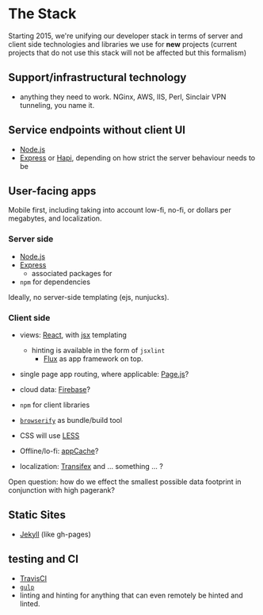 # The Stack

Starting 2015, we're unifying our developer stack in terms of server and client side technologies and libraries we use for **new** projects (current projects that do not use this stack will not be affected but this formalism)

## Support/infrastructural technology

- anything they need to work. NGinx, AWS, IIS, Perl, Sinclair VPN tunneling, you name it.

## Service endpoints without client UI

- [Node.js](http://nodejs.org)
- [Express](http://expressjs.com) or [Hapi](http://hapijs.com), depending on how strict the server behaviour needs to be

## User-facing apps

Mobile first, including taking into account low-fi, no-fi, or dollars per megabytes, and localization.

### Server side

- [Node.js](http://nodejs.org)
- [Express](http://expressjs.com)
	- associated packages for
- `npm` for dependencies

Ideally, no server-side templating (ejs, nunjucks).

### Client side

- views: [React](http://facebook.github.io/react), with [jsx](http://facebook.github.io/react/docs/jsx-in-depth.html) templating
	- hinting is available in the form of `jsxlint`
        - [Flux](http://facebook.github.io/react/blog/2014/05/06/flux.html) as app framework on top.

- single page app routing, where applicable: [Page.js](http://visionmedia.github.io/page.js)?
- cloud data: [Firebase](https://www.firebase.com)?
- `npm` for client libraries
- [`browserify`](http://browserify.org) as bundle/build tool
- CSS will use [LESS](http://lesscss.org)
- Offline/lo-fi: [appCache](http://www.html5rocks.com/en/tutorials/appcache/beginner)?
- localization: [Transifex](https://www.transifex.com) and ... something ... ?

Open question: how do we effect the smallest possible data footprint in conjunction with high pagerank?


## Static Sites

- [Jekyll](http://jekyllrb.com) (like gh-pages)

## testing and CI

- [TravisCI](https://travis-ci.org)
- [`gulp`](http://gulpjs.com)
- linting and hinting for anything that can even remotely be hinted and linted.

